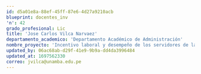 ```yaml
---
id: d5a01e8a-88ef-45ff-87e6-4d27a9210acb
blueprint: docentes_inv
'n': 42
grado_profesional: Lic
title: 'Jose Carlos Vilca Narvaez'
departamento_academico: 'Departamento Académico de Administración'
nombre_proyecto: 'Incentivo laboral y desempeño de los servidores de la municipalidad provincial de Antabamba,2018'
updated_by: 06ac68ab-d29f-41e9-9b9a-dd4da3996484
updated_at: 1697562330
correo: jvilca@unamba.edu.pe
---
```

